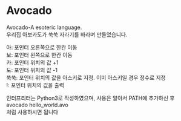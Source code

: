 # Avocado
Avocado-A esoteric language.    
우리집 아보카도가 쑥쑥 자라기를 바라며 만들었습니다.    
    
아: 포인터 오른쪽으로 한칸 이동    
보: 포인터 왼쪽으로 한칸 이동    
카: 포인터 위치의 값 +1    
도: 포인터 위치의 값 -1    
쑥쑥: 포인터 위치의 값을 아스키로 지정. 이미 아스키일 경우 정수로 지정    
!: 포인터 위치의 값을 출력

    
인터프리터는 Python3로 작성하였으며, 사용은 알아서 PATH에 추가하신 후    
avocado hello_world.avo    
처럼 사용하시면 됩니다
